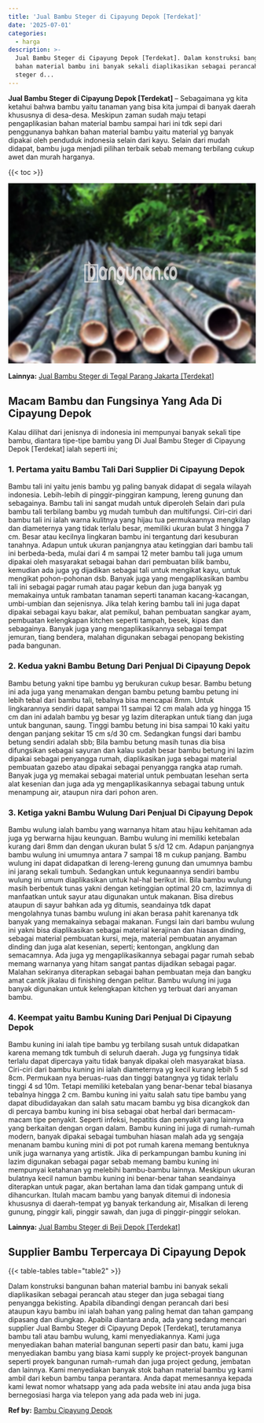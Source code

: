 ```yaml
---
title: 'Jual Bambu Steger di Cipayung Depok [Terdekat]'
date: '2025-07-01'
categories:
  - harga
description: >-
  Jual Bambu Steger di Cipayung Depok [Terdekat]. Dalam konstruksi bangunan
  bahan material bambu ini banyak sekali diaplikasikan sebagai perancah atau
  steger d...
---
```


**Jual Bambu Steger di Cipayung Depok \[Terdekat\]** – Sebagaimana yg kita ketahui bahwa bambu yaitu tanaman yang bisa kita jumpai di banyak daerah khususnya di desa-desa. Meskipun zaman sudah maju tetapi pengaplikasian bahan material bambu sampai hari ini tdk sepi dari penggunanya bahkan bahan material bambu yaitu material yg banyak dipakai oleh penduduk indonesia selain dari kayu. Selain dari mudah didapat, bambu juga menjadi pilihan terbaik sebab memang terbilang cukup awet dan murah harganya.

{{< toc >}}

![Jual Bambu Steger di Cipayung Depok [Terdekat]](/images/jual-bambu-tali-22.png)

**Lainnya:** [Jual Bambu Steger di Tegal Parang Jakarta \[Terdekat\]](https://bambu.bangunan.co/jual-bambu-steger-di-tegal-parang-jakarta-terdekat/)

## Macam Bambu dan Fungsinya Yang Ada Di Cipayung Depok

Kalau dilihat dari jenisnya di indonesia ini mempunyai banyak sekali tipe bambu, diantara tipe-tipe bambu yang Di Jual Bambu Steger di Cipayung Depok \[Terdekat\] ialah seperti ini;

### 1\. Pertama yaitu Bambu Tali Dari Supplier Di Cipayung Depok

Bambu tali ini yaitu jenis bambu yg paling banyak didapat di segala wilayah indonesia. Lebih-lebih di pinggir-pinggiran kampung, lereng gunung dan sebagainya. Bambu tali ini sangat mudah untuk diperoleh Selain dari pula bambu tali terbilang bambu yg mudah tumbuh dan multifungsi. Ciri-ciri dari bambu tali ini ialah warna kulitnya yang hijau tua permukaannya mengkilap dan diameternya yang tidak terlalu besar, memiliki ukuran bulat 3 hingga 7 cm. Besar atau kecilnya lingkaran bambu ini tergantung dari kesuburan tanahnya. Adapun untuk ukuran panjangnya atau ketinggian dari bambu tali ini berbeda-beda, mulai dari 4 m sampai 12 meter bambu tali juga umum dipakai oleh masyarakat sebagai bahan dari pembuatan bilik bambu, kemudian ada juga yg dijadikan sebagai tali untuk mengikat kayu, untuk mengikat pohon-pohonan dsb. Banyak juga yang mengaplikasikan bambu tali ini sebagai pagar rumah atau pagar kebun dan juga banyak yg memakainya untuk rambatan tanaman seperti tanaman kacang-kacangan, umbi-umbian dan sejenisnya. Jika telah kering bambu tali ini juga dapat dipakai sebagai kayu bakar, alat pemikul, bahan pembuatan sangkar ayam, pembuatan kelengkapan kitchen seperti tampah, besek, kipas dan sebagainya. Banyak juga yang mengaplikasikannya sebagai tempat jemuran, tiang bendera, malahan digunakan sebagai penopang bekisting pada bangunan.

### 2\. Kedua yakni Bambu Betung Dari Penjual Di Cipayung Depok

Bambu betung yakni tipe bambu yg berukuran cukup besar. Bambu betung ini ada juga yang menamakan dengan bambu petung bambu petung ini lebih tebal dari bambu tali, tebalnya bisa mencapai 8mm. Untuk lingkarannya sendiri dapat sampai 11 sampai 12 cm malah ada yg hingga 15 cm dan ini adalah bambu yg besar yg lazim diterapkan untuk tiang dan juga untuk bangunan, saung. Tinggi bambu betung ini bisa sampai 10 kaki yaitu dengan panjang sekitar 15 cm s/d 30 cm. Sedangkan fungsi dari bambu betung sendiri adalah sbb; Bila bambu betung masih tunas dia bisa difungsikan sebagai sayuran dan kalau sudah besar bambu betung ini lazim dipakai sebagai penyangga rumah, diaplikasikan juga sebagai material pembuatan gazebo atau dipakai sebagai penyangga rangka atap rumah. Banyak juga yg memakai sebagai material untuk pembuatan lesehan serta alat kesenian dan juga ada yg mengaplikasikannya sebagai tabung untuk menampung air, ataupun nira dari pohon aren.

### 3\. Ketiga yakni Bambu Wulung Dari Penjual Di Cipayung Depok

Bambu wulung ialah bambu yang warnanya hitam atau hijau kehitaman ada juga yg berwarna hijau keunguan. Bambu wulung ini memiliki ketebalan kurang dari 8mm dan dengan ukuran bulat 5 s/d 12 cm. Adapun panjangnya bambu wulung ini umumnya antara 7 sampai 18 m cukup panjang. Bambu wulung ini dapat didapatkan di lereng-lereng gunung dan umumnya bambu ini jarang sekali tumbuh. Sedangkan untuk kegunaannya sendiri bambu wulung ini umum diaplikasikan untuk hal-hal berikut ini. Bila bambu wulung masih berbentuk tunas yakni dengan ketinggian optimal 20 cm, lazimnya di manfaatkan untuk sayur atau digunakan untuk makanan. Bisa direbus ataupun di sayur bahkan ada yg ditumis, seandainya tdk dapat mengolahnya tunas bambu wulung ini akan berasa pahit karenanya tdk banyak yang memakainya sebagai makanan. Fungsi lain dari bambu wulung ini yakni bisa diaplikasikan sebagai material kerajinan dan hiasan dinding, sebagai material pembuatan kursi, meja, material pembuatan anyaman dinding dan juga alat kesenian, seperti; kentongan, angklung dan semacamnya. Ada juga yg mengaplikasikannya sebagai pagar rumah sebab memang warnanya yang hitam sangat pantas dijadikan sebagai pagar. Malahan sekiranya diterapkan sebagai bahan pembuatan meja dan bangku amat cantik jikalau di finishing dengan pelitur. Bambu wulung ini juga banyak digunakan untuk kelengkapan kitchen yg terbuat dari anyaman bambu.

### 4\. Keempat yaitu Bambu Kuning Dari Penjual Di Cipayung Depok

Bambu kuning ini ialah tipe bambu yg terbilang susah untuk didapatkan karena memang tdk tumbuh di seluruh daerah. Juga yg fungsinya tidak terlalu dapat dipercaya yaitu tidak banyak dipakai oleh masyarakat biasa. Ciri-ciri dari bambu kuning ini ialah diameternya yg kecil kurang lebih 5 sd 8cm. Permukaan nya beruas-ruas dan tinggi batangnya yg tidak terlalu tinggi 4 sd 10m. Tetapi memiliki ketebalan yang benar-benar tebal biasanya tebalnya hingga 2 cm. Bambu kuning ini yaitu salah satu tipe bambu yang dapat dibudidayakan dan salah satu macam bambu yg bisa dicangkok dan di percaya bambu kuning ini bisa sebagai obat herbal dari bermacam-macam tipe penyakit. Seperti infeksi, hepatitis dan penyakit yang lainnya yang berkaitan dengan organ dalam. Bambu kuning ini juga di rumah-rumah modern, banyak dipakai sebagai tumbuhan hiasan malah ada yg sengaja menanam bambu kuning mini di pot pot rumah karena memang bentuknya unik juga warnanya yang artistik. Jika di perkampungan bambu kuning ini lazim digunakan sebagai pagar sebab memang bambu kuning ini mempunyai ketahanan yg melebihi bambu-bambu lainnya. Meskipun ukuran bulatnya kecil namun bambu kuning ini benar-benar tahan seandainya diterapkan untuk pagar, akan bertahan lama dan tidak gampang untuk di dihancurkan. Itulah macam bambu yang banyak ditemui di indonesia khususnya di daerah-tempat yg banyak terkandung air, Misalkan di lereng gunung, pinggir kali, pinggir sawah, dan juga di pinggir-pinggir selokan.

**Lainnya:** [Jual Bambu Steger di Beji Depok \[Terdekat\]](https://bambu.bangunan.co/jual-bambu-steger-di-beji-depok-terdekat/)

## Supplier Bambu Terpercaya Di Cipayung Depok

{{< table-tables table="table2" >}}

Dalam konstruksi bangunan bahan material bambu ini banyak sekali diaplikasikan sebagai perancah atau steger dan juga sebagai tiang penyangga bekisting. Apabila dibandingi dengan perancah dari besi ataupun kayu bambu ini ialah bahan yang paling hemat dan tahan gampang dipasang dan diungkap. Apabila diantara anda, ada yang sedang mencari supplier Jual Bambu Steger di Cipayung Depok \[Terdekat\], terutamanya bambu tali atau bambu wulung, kami menyediakannya. Kami juga menyediakan bahan material bangunan seperti pasir dan batu, kami juga menyediakan bambu yang biasa kami supply ke project-proyek bangunan seperti proyek bangunan rumah-rumah dan juga project gedung, jembatan dan lainnya. Kami menyediakan banyak stok bahan material bambu yg kami ambil dari kebun bambu tanpa perantara. Anda dapat memesannya kepada kami lewat nomor whatsapp yang ada pada website ini atau anda juga bisa bernegosiasi harga via telepon yang ada pada web ini juga.

**Ref by:** [Bambu Cipayung Depok](https://id.wikipedia.org/wiki/Bambu)
